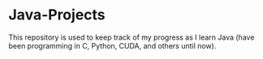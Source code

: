 # Java-Projects
This repository is used to keep track of my progress as I learn Java (have been programming in C, Python, CUDA, and others until now).  
